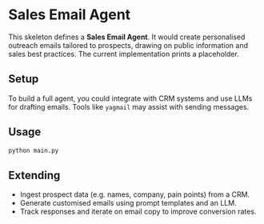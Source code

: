 # Sales Email Agent

This skeleton defines a **Sales Email Agent**.  It would create personalised outreach emails tailored to prospects, drawing on public information and sales best practices.  The current implementation prints a placeholder.

## Setup

To build a full agent, you could integrate with CRM systems and use LLMs for drafting emails.  Tools like `yagmail` may assist with sending messages.

## Usage

```bash
python main.py
```

## Extending

- Ingest prospect data (e.g. names, company, pain points) from a CRM.
- Generate customised emails using prompt templates and an LLM.
- Track responses and iterate on email copy to improve conversion rates.